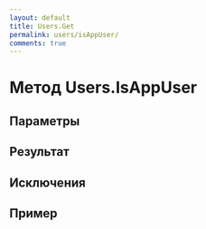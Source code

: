 ```yaml
---
layout: default
title: Users.Get
permalink: users/isAppUser/
comments: true
---
```

# Метод Users.IsAppUser

## Параметры

## Результат

## Исключения

## Пример
```csharp

```
